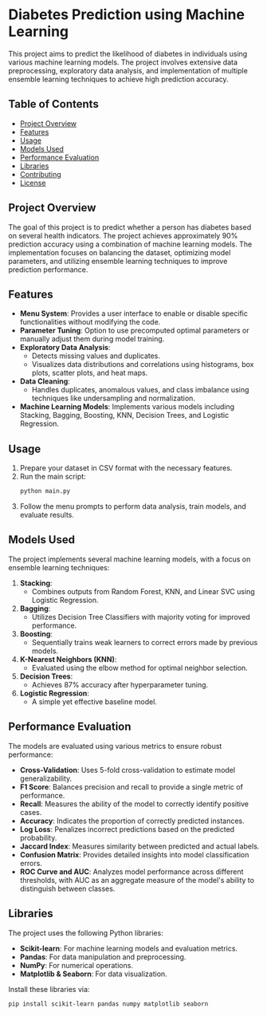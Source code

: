 # Diabetes Prediction using Machine Learning

This project aims to predict the likelihood of diabetes in individuals using various machine learning models. The project involves extensive data preprocessing, exploratory data analysis, and implementation of multiple ensemble learning techniques to achieve high prediction accuracy.

## Table of Contents
- [Project Overview](#project-overview)
- [Features](#features)
- [Usage](#usage)
- [Models Used](#models-used)
- [Performance Evaluation](#performance-evaluation)
- [Libraries](#libraries)
- [Contributing](#contributing)
- [License](#license)

## Project Overview

The goal of this project is to predict whether a person has diabetes based on several health indicators. The project achieves approximately 90% prediction accuracy using a combination of machine learning models. The implementation focuses on balancing the dataset, optimizing model parameters, and utilizing ensemble learning techniques to improve prediction performance.

## Features

- **Menu System**: Provides a user interface to enable or disable specific functionalities without modifying the code.
- **Parameter Tuning**: Option to use precomputed optimal parameters or manually adjust them during model training.
- **Exploratory Data Analysis**:
  - Detects missing values and duplicates.
  - Visualizes data distributions and correlations using histograms, box plots, scatter plots, and heat maps.
- **Data Cleaning**:
  - Handles duplicates, anomalous values, and class imbalance using techniques like undersampling and normalization.
- **Machine Learning Models**: Implements various models including Stacking, Bagging, Boosting, KNN, Decision Trees, and Logistic Regression.



## Usage

1. Prepare your dataset in CSV format with the necessary features.
2. Run the main script:
   ```bash
   python main.py
   ```
3. Follow the menu prompts to perform data analysis, train models, and evaluate results.

## Models Used

The project implements several machine learning models, with a focus on ensemble learning techniques:

1. **Stacking**:
   - Combines outputs from Random Forest, KNN, and Linear SVC using Logistic Regression.
2. **Bagging**:
   - Utilizes Decision Tree Classifiers with majority voting for improved performance.
3. **Boosting**:
   - Sequentially trains weak learners to correct errors made by previous models.
4. **K-Nearest Neighbors (KNN)**:
   - Evaluated using the elbow method for optimal neighbor selection.
5. **Decision Trees**:
   - Achieves 87% accuracy after hyperparameter tuning.
6. **Logistic Regression**:
   - A simple yet effective baseline model.

## Performance Evaluation

The models are evaluated using various metrics to ensure robust performance:

- **Cross-Validation**: Uses 5-fold cross-validation to estimate model generalizability.
- **F1 Score**: Balances precision and recall to provide a single metric of performance.
- **Recall**: Measures the ability of the model to correctly identify positive cases.
- **Accuracy**: Indicates the proportion of correctly predicted instances.
- **Log Loss**: Penalizes incorrect predictions based on the predicted probability.
- **Jaccard Index**: Measures similarity between predicted and actual labels.
- **Confusion Matrix**: Provides detailed insights into model classification errors.
- **ROC Curve and AUC**: Analyzes model performance across different thresholds, with AUC as an aggregate measure of the model's ability to distinguish between classes.

## Libraries

The project uses the following Python libraries:

- **Scikit-learn**: For machine learning models and evaluation metrics.
- **Pandas**: For data manipulation and preprocessing.
- **NumPy**: For numerical operations.
- **Matplotlib & Seaborn**: For data visualization.

Install these libraries via:
```bash
pip install scikit-learn pandas numpy matplotlib seaborn
```

